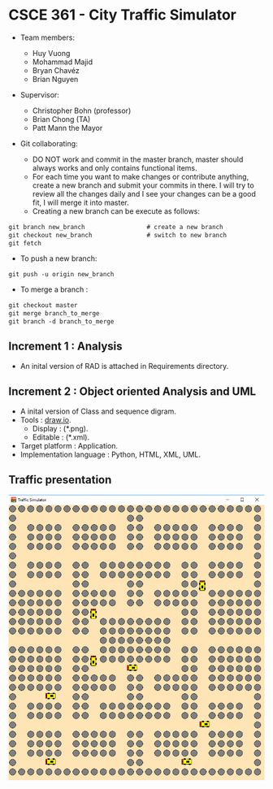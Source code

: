# CSCE 361 - City Traffic Simulator
* Team members:
    - Huy Vuong
    - Mohammad Majid
    - Bryan Chavéz
    - Brian Nguyen

* Supervisor:
    - Christopher Bohn (professor)
    - Brian Chong (TA)
    - Patt Mann the Mayor

* Git collaborating:
    - DO NOT work and commit in the master branch, master should always works and only contains functional items.
    - For each time you want to make changes or contribute anything, create a new branch and submit your commits in there. I will try to review all the changes daily and I see your changes can be a good fit, I will merge it into master.
    - Creating a new branch can be execute as follows:
```
git branch new_branch                 # create a new branch
git checkout new_branch               # switch to new branch
git fetch 
```
* To push a new branch:
```
git push -u origin new_branch
```
* To merge a branch :
```
git checkout master
git merge branch_to_merge
git branch -d branch_to_merge
```
## Increment 1 : Analysis 
* An inital version of RAD is attached in Requirements directory.

## Increment 2 : Object oriented Analysis and UML
* A inital version of Class and sequence digram.
* Tools : [draw.io](draw.io).
	- Display  : (\*.png).
	- Editable : (\*.xml).
* Target platform : Application.
* Implementation language : Python, HTML, XML, UML.

## Traffic presentation
![alt text](Images/roadMap_ver2.1.PNG)
